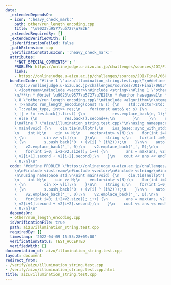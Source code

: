 ```yaml
---
data:
  _extendedDependsOn:
  - icon: ':heavy_check_mark:'
    path: other/run_length_encoding.cpp
    title: "\u9023\u9577\u5727\u7E2E"
  _extendedRequiredBy: []
  _extendedVerifiedWith: []
  _isVerificationFailed: false
  _pathExtension: cpp
  _verificationStatusIcon: ':heavy_check_mark:'
  attributes:
    '*NOT_SPECIAL_COMMENTS*': ''
    PROBLEM: https://onlinejudge.u-aizu.ac.jp/challenges/sources/JOI/Final/0603
    links:
    - https://onlinejudge.u-aizu.ac.jp/challenges/sources/JOI/Final/0603
  bundledCode: "#line 1 \"aizu/illumination_string.test.cpp\"\n#define PROBLEM \"\
    https://onlinejudge.u-aizu.ac.jp/challenges/sources/JOI/Final/0603\"\n\n#include\
    \ <iostream>\n#include <vector>\n#include <string>\n#line 1 \"other/run_length_encoding.cpp\"\
    \n/**\n * @brief \u9023\u9577\u5727\u7E2E\n * @author hasegawa1\n */\n\n#line\
    \ 8 \"other/run_length_encoding.cpp\"\n#include <algorithm>\n\ntemplate<class\
    \ T>\nauto run_length_encoding(const T& s) {\n    std::vector<std::pair<typename\
    \ T::value_type, int>> res;\n    for(const auto& e: s) {\n        if(res.empty()\
    \ || e != res.back().first) {\n            res.emplace_back(e, 1);\n        }\
    \ else {\n            res.back().second++;\n        }\n    }\n    return res;\n\
    }\n#line 7 \"aizu/illumination_string.test.cpp\"\n\nusing namespace std;\n\nint\
    \ main(void) {\n    cin.tie(nullptr);\n    ios_base::sync_with_stdio(false);\n\
    \n    int N;\n    cin >> N;\n    vector<int> v(N);\n    for(int i=0; i<N; i++)\
    \ {\n        cin >> v[i];\n    }\n\n    string s;\n    for(int i=0; i<N; i++)\
    \ {\n        s.push_back('0' + (v[i] ^ (i%2)));\n    }\n\n    auto v2 = run_length_encoding(s);\n\
    \    v2.emplace_back('_', 0);\n    v2.emplace_back('_', 0);\n\n    int ans = 0;\n\
    \    for(int i=0; i+2<v2.size(); i++) {\n        ans = max(ans, v2[i].second +\
    \ v2[i+1].second + v2[i+2].second);\n    }\n    cout << ans << endl;\n    return\
    \ 0;\n}\n"
  code: "#define PROBLEM \"https://onlinejudge.u-aizu.ac.jp/challenges/sources/JOI/Final/0603\"\
    \n\n#include <iostream>\n#include <vector>\n#include <string>\n#include \"../other/run_length_encoding.cpp\"\
    \n\nusing namespace std;\n\nint main(void) {\n    cin.tie(nullptr);\n    ios_base::sync_with_stdio(false);\n\
    \n    int N;\n    cin >> N;\n    vector<int> v(N);\n    for(int i=0; i<N; i++)\
    \ {\n        cin >> v[i];\n    }\n\n    string s;\n    for(int i=0; i<N; i++)\
    \ {\n        s.push_back('0' + (v[i] ^ (i%2)));\n    }\n\n    auto v2 = run_length_encoding(s);\n\
    \    v2.emplace_back('_', 0);\n    v2.emplace_back('_', 0);\n\n    int ans = 0;\n\
    \    for(int i=0; i+2<v2.size(); i++) {\n        ans = max(ans, v2[i].second +\
    \ v2[i+1].second + v2[i+2].second);\n    }\n    cout << ans << endl;\n    return\
    \ 0;\n}\n"
  dependsOn:
  - other/run_length_encoding.cpp
  isVerificationFile: true
  path: aizu/illumination_string.test.cpp
  requiredBy: []
  timestamp: '2022-04-09 15:55:28+09:00'
  verificationStatus: TEST_ACCEPTED
  verifiedWith: []
documentation_of: aizu/illumination_string.test.cpp
layout: document
redirect_from:
- /verify/aizu/illumination_string.test.cpp
- /verify/aizu/illumination_string.test.cpp.html
title: aizu/illumination_string.test.cpp
---
```

